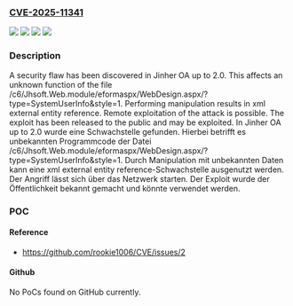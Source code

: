 ### [CVE-2025-11341](https://cve.mitre.org/cgi-bin/cvename.cgi?name=CVE-2025-11341)
![](https://img.shields.io/static/v1?label=Product&message=OA&color=blue)
![](https://img.shields.io/static/v1?label=Version&message=2.0%20&color=brightgreen)
![](https://img.shields.io/static/v1?label=Vulnerability&message=Externally%20Controlled%20Reference&color=brightgreen)
![](https://img.shields.io/static/v1?label=Vulnerability&message=XML%20External%20Entity%20Reference&color=brightgreen)

### Description

A security flaw has been discovered in Jinher OA up to 2.0. This affects an unknown function of the file /c6/Jhsoft.Web.module/eformaspx/WebDesign.aspx/?type=SystemUserInfo&style=1. Performing manipulation results in xml external entity reference. Remote exploitation of the attack is possible. The exploit has been released to the public and may be exploited.
In Jinher OA up to 2.0 wurde eine Schwachstelle gefunden. Hierbei betrifft es unbekannten Programmcode der Datei /c6/Jhsoft.Web.module/eformaspx/WebDesign.aspx/?type=SystemUserInfo&style=1. Durch Manipulation mit unbekannten Daten kann eine xml external entity reference-Schwachstelle ausgenutzt werden. Der Angriff lässt sich über das Netzwerk starten. Der Exploit wurde der Öffentlichkeit bekannt gemacht und könnte verwendet werden.

### POC

#### Reference
- https://github.com/rookie1006/CVE/issues/2

#### Github
No PoCs found on GitHub currently.

